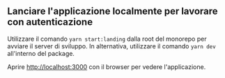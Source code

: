 ## Lanciare l'applicazione localmente per lavorare con autenticazione
Utilizzare il comando ```yarn start:landing``` dalla root del monorepo per avviare il server di sviluppo.
In alternativa, utilizzare il comando ```yarn dev``` all'interno del package.


Aprire [http://localhost:3000](http://localhost:3000) con il browser per vedere l'applicazione.

